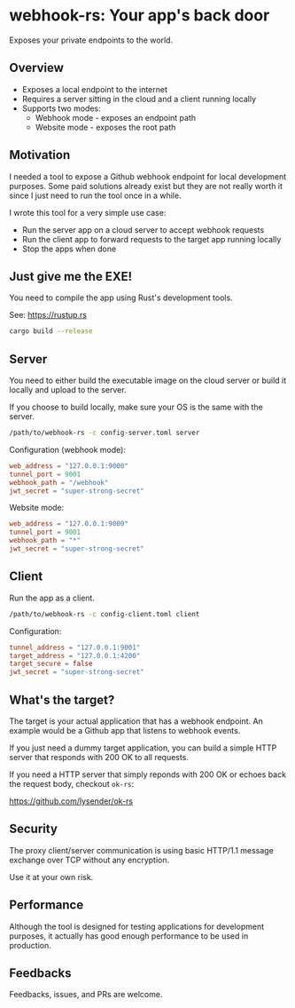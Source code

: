 # webhook-rs: Your app's back door

Exposes your private endpoints to the world.

## Overview

- Exposes a local endpoint to the internet
- Requires a server sitting in the cloud and a client running locally
- Supports two modes:
    - Webhook mode - exposes an endpoint path
    - Website mode - exposes the root path

## Motivation

I needed a tool to expose a Github webhook endpoint for local
development purposes. Some paid solutions already exist but they are
not really worth it since I just need to run the tool once in a while.

I wrote this tool for a very simple use case:
- Run the server app on a cloud server to accept webhook requests
- Run the client app to forward requests to the target app running locally
- Stop the apps when done

## Just give me the EXE!

You need to compile the app using Rust's development tools.

See: https://rustup.rs

```bash
cargo build --release
```

## Server

You need to either build the executable image on the cloud server or
build it locally and upload to the server.

If you choose to build locally, make sure your OS is the same with the server.

```bash
/path/to/webhook-rs -c config-server.toml server
```

Configuration (webhook mode):

```toml
web_address = "127.0.0.1:9000"
tunnel_port = 9001
webhook_path = "/webhook"
jwt_secret = "super-strong-secret"
```

Website mode:

```toml
web_address = "127.0.0.1:9000"
tunnel_port = 9001
webhook_path = "*"
jwt_secret = "super-strong-secret"
```

## Client

Run the app as a client.

```bash
/path/to/webhook-rs -c config-client.toml client
```

Configuration:

```toml
tunnel_address = "127.0.0.1:9001"
target_address = "127.0.0.1:4200"
target_secure = false
jwt_secret = "super-strong-secret"
```

## What's the target?

The target is your actual application that has a webhook endpoint. An example would be
a Github app that listens to webhook events.

If you just need a dummy target application, you can build a simple HTTP server that responds
with 200 OK to all requests.

If you need a HTTP server that simply reponds with 200 OK or echoes back the request body, checkout `ok-rs`:

https://github.com/lysender/ok-rs

## Security

The proxy client/server communication is using basic HTTP/1.1 message
exchange over TCP without any encryption.

Use it at your own risk.

## Performance

Although the tool is designed for testing applications for development purposes,
it actually has good enough performance to be used in production.

## Feedbacks

Feedbacks, issues, and PRs are welcome.
